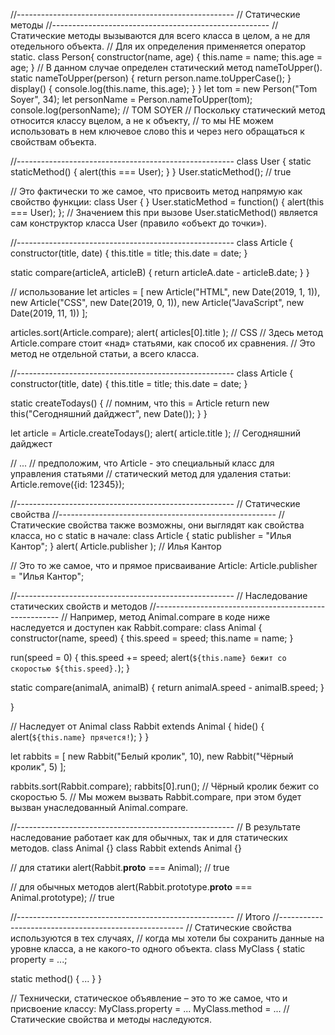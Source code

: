
//------------------------------------------------------
// Статические методы
//------------------------------------------------------
// Статические методы вызываются для всего класса в целом, а не для отедельного объекта.
// Для их определения применяется оператор static.
class Person{
constructor(name, age) {
this.name = name;
this.age = age;
}
// В данном случае определен статический метод nameToUpper().
static nameToUpper(person) {
return person.name.toUpperCase();
}
display() {
console.log(this.name, this.age);
}
}
let tom = new Person("Tom Soyer", 34);
let personName = Person.nameToUpper(tom);
console.log(personName);        // TOM SOYER
// Поскольку статический метод относится классу вцелом, а не к объекту,
// то мы НЕ можем использовать в нем ключевое слово this и через него обращаться к свойствам объекта.

//------------------------------------------------------
class User {
static staticMethod() {
alert(this === User);
}
}
User.staticMethod(); // true

// Это фактически то же самое, что присвоить метод напрямую как свойство функции:
class User { }
User.staticMethod = function() {
alert(this === User);
};
// Значением this при вызове User.staticMethod() является сам конструктор класса User (правило «объект до точки»).

//------------------------------------------------------
class Article {
constructor(title, date) {
this.title = title;
this.date = date;
}

static compare(articleA, articleB) {
return articleA.date - articleB.date;
}
}

// использование
let articles = [
new Article("HTML", new Date(2019, 1, 1)),
new Article("CSS", new Date(2019, 0, 1)),
new Article("JavaScript", new Date(2019, 11, 1))
];

articles.sort(Article.compare);
alert( articles[0].title ); // CSS
// Здесь метод Article.compare стоит «над» статьями, как способ их сравнения.
// Это метод не отдельной статьи, а всего класса.

//------------------------------------------------------
class Article {
constructor(title, date) {
this.title = title;
this.date = date;
}

static createTodays() {
// помним, что this = Article
return new this("Сегодняшний дайджест", new Date());
}
}

let article = Article.createTodays();
alert( article.title ); // Сегодняшний дайджест

// ...
// предположим, что Article - это специальный класс для управления статьями
// статический метод для удаления статьи:
Article.remove({id: 12345});

//------------------------------------------------------
// Статические свойства
//------------------------------------------------------
// Статические свойства также возможны, они выглядят как свойства класса, но с static в начале:
class Article {
static publisher = "Илья Кантор";
}
alert( Article.publisher ); // Илья Кантор

// Это то же самое, что и прямое присваивание Article:
Article.publisher = "Илья Кантор";

//------------------------------------------------------
// Наследование статических свойств и методов
//------------------------------------------------------
// Например, метод Animal.compare в коде ниже наследуется и доступен как Rabbit.compare:
class Animal {
constructor(name, speed) {
this.speed = speed;
this.name = name;
}

run(speed = 0) {
this.speed += speed;
alert(`${this.name} бежит со скоростью ${this.speed}.`);
}

static compare(animalA, animalB) {
return animalA.speed - animalB.speed;
}

}

// Наследует от Animal
class Rabbit extends Animal {
hide() {
alert(`${this.name} прячется!`);
}
}

let rabbits = [
new Rabbit("Белый кролик", 10),
new Rabbit("Чёрный кролик", 5)
];

rabbits.sort(Rabbit.compare);
rabbits[0].run(); // Чёрный кролик бежит со скоростью 5.
// Мы можем вызвать Rabbit.compare, при этом будет вызван унаследованный Animal.compare.

//------------------------------------------------------
// В результате наследование работает как для обычных, так и для статических методов.
class Animal {}
class Rabbit extends Animal {}

// для статики
alert(Rabbit.__proto__ === Animal); // true

// для обычных методов
alert(Rabbit.prototype.__proto__ === Animal.prototype); // true

//------------------------------------------------------
// Итого
//------------------------------------------------------
// Статические свойства используются в тех случаях,
// когда мы хотели бы сохранить данные на уровне класса, а не какого-то одного объекта.
class MyClass {
static property = ...;

static method() {
...
}
}

// Технически, статическое объявление – это то же самое, что и присвоение классу:
MyClass.property = ...
MyClass.method = ...
// Статические свойства и методы наследуются.




